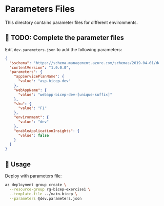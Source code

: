 # Parameters Files

This directory contains parameter files for different environments.

## 📝 TODO: Complete the parameter files

Edit `dev.parameters.json` to add the following parameters:

```json
{
  "$schema": "https://schema.management.azure.com/schemas/2019-04-01/deploymentParameters.json#",
  "contentVersion": "1.0.0.0",
  "parameters": {
    "appServicePlanName": {
      "value": "asp-bicep-dev"
    },
    "webAppName": {
      "value": "webapp-bicep-dev-[unique-suffix]"
    },
    "sku": {
      "value": "F1"
    },
    "environment": {
      "value": "dev"
    },
    "enableApplicationInsights": {
      "value": false
    }
  }
}
```

## 🚀 Usage

Deploy with parameters file:
```bash
az deployment group create \
  --resource-group rg-bicep-exercise1 \
  --template-file ../main.bicep \
  --parameters @dev.parameters.json
``` 